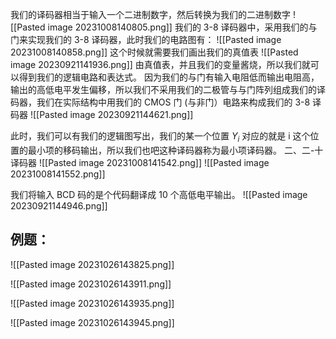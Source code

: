 我们的译码器相当于输入一个二进制数字，然后转换为我们的二进制数字 ![[Pasted image 20231008140805.png]]
我们的 3-8 译码器中，采用我们的与门来实现我们的 3-8 译码器，此时我们的电路图有：
![[Pasted image 20231008140858.png]]
这个时候就需要我们画出我们的真值表
![[Pasted image 20230921141936.png]]
由真值表，并且我们的变量酱烧，所以我们就可以得到我们的逻辑电路和表达式。
因为我们的与门有输入电阻低而输出电阻高，输出的高低电平发生偏移，所以我们不采用我们的二极管与与门阵列组成我们的译码器，我们在实际结构中用我们的 CMOS 门 (与非门）电路来构成我们的 3-8 译码器
![[Pasted image 20230921144621.png]]

此时，我们可以有我们的逻辑图写出，我们的某一个位置 $Y_{i}$ 对应的就是 i 这个位置的最小项的移码输出，所以我们也吧这种译码器称为最小项译码器。
二、二-十译码器
![[Pasted image 20231008141542.png]]
![[Pasted image 20231008141552.png]]

我们将输入 BCD 码的是个代码翻译成 10 个高低电平输出。
![[Pasted image 20230921144946.png]]

## 例题：
![[Pasted image 20231026143825.png]]

![[Pasted image 20231026143911.png]]

![[Pasted image 20231026143935.png]]

![[Pasted image 20231026143945.png]]